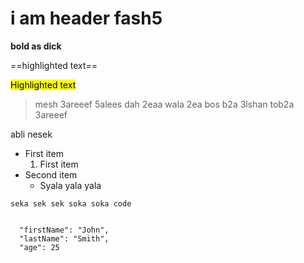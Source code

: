 # i am header fash5
**bold as dick**

==highlighted text==

<mark >Highlighted text</mark> 
> mesh 3areeef 5alees dah 2eaa wala 2ea
bos b2a 3lshan tob2a 3areeef

abli nesek
- First item
  1. First item
- Second item
  - Syala yala yala



`seka sek sek
soka soka code`
```

  "firstName": "John",
  "lastName": "Smith",
  "age": 25

```